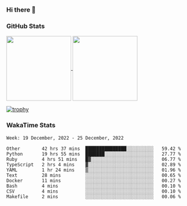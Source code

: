 ### Hi there 👋

### GitHub Stats

<a href="https://github.com/anuraghazra/github-readme-stats">
  <img align="center" height="170px" src="https://github-readme-stats.vercel.app/api/top-langs/?username=tksfjt1024&layout=compact&count_private=true&show_icons=true&show_icons=true&theme=graywhite" />
</a>
<a href="https://github.com/anuraghazra/github-readme-stats">
  <img align="center" height="170px" src="https://github-readme-stats.vercel.app/api?username=tksfjt1024&count_private=true&show_icons=true&show_icons=true&theme=graywhite" />
</a>

[![trophy](https://github-profile-trophy.vercel.app/?username=tksfjt1024)](https://github.com/ryo-ma/github-profile-trophy)

### WakaTime Stats

<!--START_SECTION:waka-->
```text
Week: 19 December, 2022 - 25 December, 2022

Other        42 hrs 37 mins  ███████████████░░░░░░░░░░   59.42 % 
Python       19 hrs 55 mins  ███████░░░░░░░░░░░░░░░░░░   27.77 % 
Ruby         4 hrs 51 mins   █▓░░░░░░░░░░░░░░░░░░░░░░░   06.77 % 
TypeScript   2 hrs 4 mins    ▓░░░░░░░░░░░░░░░░░░░░░░░░   02.89 % 
YAML         1 hr 24 mins    ▒░░░░░░░░░░░░░░░░░░░░░░░░   01.96 % 
Text         28 mins         ░░░░░░░░░░░░░░░░░░░░░░░░░   00.65 % 
Docker       11 mins         ░░░░░░░░░░░░░░░░░░░░░░░░░   00.27 % 
Bash         4 mins          ░░░░░░░░░░░░░░░░░░░░░░░░░   00.10 % 
CSV          4 mins          ░░░░░░░░░░░░░░░░░░░░░░░░░   00.10 % 
Makefile     2 mins          ░░░░░░░░░░░░░░░░░░░░░░░░░   00.06 % 
```
<!--END_SECTION:waka-->
